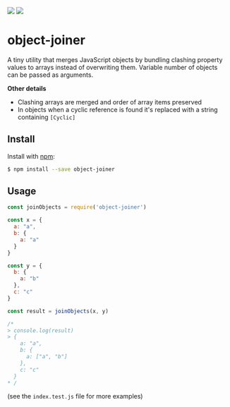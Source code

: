 [![](https://img.shields.io/npm/v/object-joiner.svg?style=flat)](https://www.npmjs.com/package/object-joiner) [![](https://img.shields.io/npm/dt/object-joiner.svg?style=flat)](https://www.npmjs.com/package/object-joiner)

# object-joiner

A tiny utility that merges JavaScript objects by bundling clashing property values to arrays instead of overwriting them. Variable number of objects can be passed as arguments.

**Other details**
- Clashing arrays are merged and order of array items preserved
- In objects when a cyclic reference is found it's replaced with a string containing `[Cyclic]`

## Install

Install with [npm](https://www.npmjs.com/):

```sh
$ npm install --save object-joiner
```

## Usage

```js
const joinObjects = require('object-joiner')

const x = {
  a: "a",
  b: {
    a: "a"
  }
}

const y = {
  b: {
    a: "b"
  },
  c: "c"
}

const result = joinObjects(x, y)

/*
> console.log(result)
> {
    a: "a",
    b: {
      a: ["a", "b"]
    },
    c: "c"
  }
* /
```
(see the `index.test.js` file for more examples)